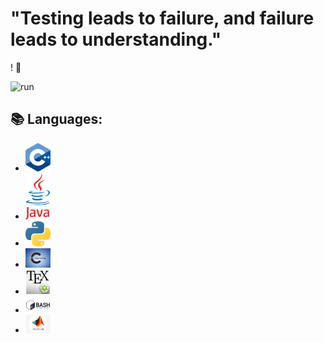 ### <h1>"Testing leads to failure, and failure leads to understanding." </h1>! 👋
![run](https://media0.giphy.com/media/WfwzZpfH8Ejra/giphy.gif)

## 📚 Languages:
<ul>
<li><img src="https://github.com/Alaamimi/Alaamimi/blob/main/Src/1200px-ISO_C%2B%2B_Logo.svg.png" width="40"/></li>    <li><img src="https://github.com/Alaamimi/Alaamimi/blob/main/Src/1200px-Java_Logo.svg.png" width="40"/></li>   
<li><img src="https://github.com/Alaamimi/Alaamimi/blob/main/Src/768px-Python-logo-notext.svg.png" width="40"/></li>
<li><img Src="https://github.com/Alaamimi/Alaamimi/blob/main/Src/images.jpeg" width="40"/></li>
<li><img src="https://github.com/Alaamimi/Alaamimi/blob/main/Src/1200px-TeXmaker_Logo.svg.png" width="40"/></li>
<li><img src="https://github.com/Alaamimi/Alaamimi/blob/main/Src/download.png" width="40"/></li>
<li><img src="https://github.com/Alaamimi/Alaamimi/blob/main/Src/kisspng-matlab-simulink-signal-processing-programming-lang-cube-island-online-survival-3d-5b3b394d2f1946.2068935715306079491929.jpg" width="40"/>
<!--
**Alaamimi/Alaamimi** is a ✨ _special_ ✨ repository because its `README.md` (this file) appears on your GitHub profile.


